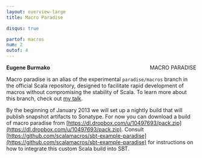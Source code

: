 ```yaml
---
layout: overview-large
title: Macro Paradise

disqus: true

partof: macros
num: 2
outof: 4
---
```

<span class="label warning" style="float: right;">MACRO PARADISE</span>

**Eugene Burmako**

Macro paradise is an alias of the experimental `paradise/macros` branch in the official Scala repository, designed to facilitate rapid development of macros without compromising the stability of Scala. To learn more about this branch, check out [my talk](http://scalamacros.org/news/2012/12/18/macro-paradise.html).

By the beginning of January 2013 we will set up a nightly build that will publish snapshot artifacts to Sonatype. For now you can download a build of macro paradise from [https://dl.dropbox.com/u/10497693/pack.zip](https://dl.dropbox.com/u/10497693/pack.zip). Consult [https://github.com/scalamacros/sbt-example-paradise](https://github.com/scalamacros/sbt-example-paradise) for instructions on how to integrate this custom Scala build into SBT.
